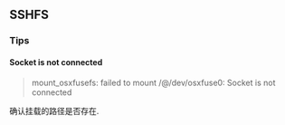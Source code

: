 
## SSHFS

### Tips

#### Socket is not connected
> mount_osxfusefs: failed to mount /@/dev/osxfuse0: Socket is not connected

确认挂载的路径是否存在.

